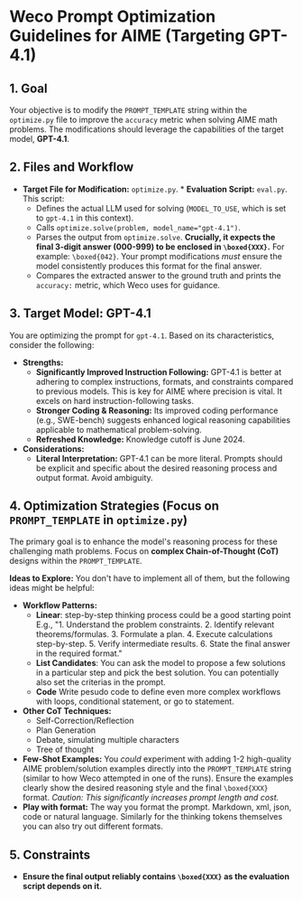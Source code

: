 # Weco Prompt Optimization Guidelines for AIME (Targeting GPT-4.1)

## 1. Goal

Your objective is to modify the `PROMPT_TEMPLATE` string within the `optimize.py` file to improve the `accuracy` metric when solving AIME math problems. The modifications should leverage the capabilities of the target model, **GPT-4.1**.

## 2. Files and Workflow

*   **Target File for Modification:** `optimize.py`. *   **Evaluation Script:** `eval.py`. This script:
    *   Defines the actual LLM used for solving (`MODEL_TO_USE`, which is set to `gpt-4.1` in this context).
    *   Calls `optimize.solve(problem, model_name="gpt-4.1")`.
    *   Parses the output from `optimize.solve`. **Crucially, it expects the final 3-digit answer (000-999) to be enclosed in `\boxed{XXX}`.** For example: `\boxed{042}`. Your prompt modifications *must* ensure the model consistently produces this format for the final answer.
    *   Compares the extracted answer to the ground truth and prints the `accuracy:` metric, which Weco uses for guidance.

## 3. Target Model: GPT-4.1

You are optimizing the prompt for `gpt-4.1`. Based on its characteristics, consider the following:

*   **Strengths:**
    *   **Significantly Improved Instruction Following:** GPT-4.1 is better at adhering to complex instructions, formats, and constraints compared to previous models. This is key for AIME where precision is vital. It excels on hard instruction-following tasks.
    *   **Stronger Coding & Reasoning:** Its improved coding performance (e.g., SWE-bench) suggests enhanced logical reasoning capabilities applicable to mathematical problem-solving.
    *   **Refreshed Knowledge:** Knowledge cutoff is June 2024.
*   **Considerations:**
    *   **Literal Interpretation:** GPT-4.1 can be more literal. Prompts should be explicit and specific about the desired reasoning process and output format. Avoid ambiguity.

## 4. Optimization Strategies (Focus on `PROMPT_TEMPLATE` in `optimize.py`)

The primary goal is to enhance the model's reasoning process for these challenging math problems. Focus on **complex Chain-of-Thought (CoT)** designs within the `PROMPT_TEMPLATE`.

**Ideas to Explore:**
You don't have to implement all of them, but the following ideas might be helpful:
*   **Workflow Patterns:**
    *  **Linear**: step-by-step thinking process could be a good starting point E.g., "1. Understand the problem constraints. 2. Identify relevant theorems/formulas. 3. Formulate a plan. 4. Execute calculations step-by-step. 5. Verify intermediate results. 6. State the final answer in the required format."
    *  **List Candidates**: You can ask the model to propose a few solutions in a particular step and pick the best solution. You can potentially also set the criterias in the prompt.
    *  **Code** Write pesudo code to define even more complex workflows with loops, conditional statement, or go to statement.
*   **Other CoT Techniques:**
    *   Self-Correction/Reflection
    *   Plan Generation
    *   Debate, simulating multiple characters
    *   Tree of thought
*   **Few-Shot Examples:** You *could* experiment with adding 1-2 high-quality AIME problem/solution examples directly into the `PROMPT_TEMPLATE` string (similar to how Weco attempted in one of the runs). Ensure the examples clearly show the desired reasoning style and the final `\boxed{XXX}` format. *Caution: This significantly increases prompt length and cost.*
*   **Play with format:** The way you format the prompt. Markdown, xml, json, code or natural language. Similarly for the thinking tokens themselves you can also try out different formats.

## 5. Constraints
*   **Ensure the final output reliably contains `\boxed{XXX}` as the evaluation script depends on it.**